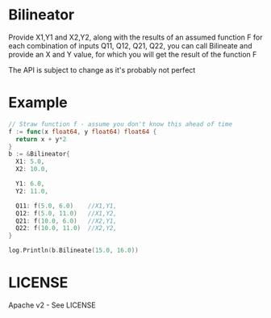 Bilineator
===========

Provide X1,Y1 and X2,Y2, along with the results of an assumed function F for each
combination of inputs Q11, Q12, Q21, Q22, you can call Bilineate and provide an
X and Y value, for which you will get the result of the function F

The API is subject to change as it's probably not perfect

Example
=======

```go
// Straw function f - assume you don't know this ahead of time
f := func(x float64, y float64) float64 {
  return x + y*2
}
b := &Bilineator{
  X1: 5.0,
  X2: 10.0,

  Y1: 6.0,
  Y2: 11.0,

  Q11: f(5.0, 6.0)    //X1,Y1,
  Q12: f(5.0, 11.0)   //X1,Y2,
  Q21: f(10.0, 6.0)   //X2,Y1,
  Q22: f(10.0, 11.0)  //X2,Y2,
}

log.Println(b.Bilineate(15.0, 16.0))
```

LICENSE
=========
Apache v2 - See LICENSE
